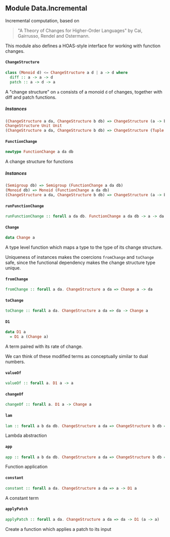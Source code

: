 ## Module Data.Incremental

Incremental computation, based on

> "A Theory of Changes for Higher-Order Languages" by
> Cai, Gairrusso, Rendel and Ostermann.

This module also defines a HOAS-style interface for working with
function changes.

#### `ChangeStructure`

``` purescript
class (Monoid d) <= ChangeStructure a d | a -> d where
  diff :: a -> a -> d
  patch :: a -> d -> a
```

A "change structure" on `a` consists of a monoid `d` of changes, together with
diff and patch functions.

##### Instances
``` purescript
(ChangeStructure a da, ChangeStructure b db) => ChangeStructure (a -> b) (FunctionChange a da db)
ChangeStructure Unit Unit
(ChangeStructure a da, ChangeStructure b db) => ChangeStructure (Tuple a b) (Tuple da db)
```

#### `FunctionChange`

``` purescript
newtype FunctionChange a da db
```

A change structure for functions

##### Instances
``` purescript
(Semigroup db) => Semigroup (FunctionChange a da db)
(Monoid db) => Monoid (FunctionChange a da db)
(ChangeStructure a da, ChangeStructure b db) => ChangeStructure (a -> b) (FunctionChange a da db)
```

#### `runFunctionChange`

``` purescript
runFunctionChange :: forall a da db. FunctionChange a da db -> a -> da -> db
```

#### `Change`

``` purescript
data Change a
```

A type level function which maps a type to the type of its change structure.

Uniqueness of instances makes the coercions `fromChange` and `toChange` safe,
since the functional dependency makes the change structure type unique.

#### `fromChange`

``` purescript
fromChange :: forall a da. ChangeStructure a da => Change a -> da
```

#### `toChange`

``` purescript
toChange :: forall a da. ChangeStructure a da => da -> Change a
```

#### `D1`

``` purescript
data D1 a
  = D1 a (Change a)
```

A term paired with its rate of change.

We can think of these modified terms as conceptually similar to dual numbers.

#### `valueOf`

``` purescript
valueOf :: forall a. D1 a -> a
```

#### `changeOf`

``` purescript
changeOf :: forall a. D1 a -> Change a
```

#### `lam`

``` purescript
lam :: forall a b da db. ChangeStructure a da => ChangeStructure b db => (D1 a -> D1 b) -> D1 (a -> b)
```

Lambda abstraction

#### `app`

``` purescript
app :: forall a b da db. ChangeStructure a da => ChangeStructure b db => D1 (a -> b) -> D1 a -> D1 b
```

Function application

#### `constant`

``` purescript
constant :: forall a da. ChangeStructure a da => a -> D1 a
```

A constant term

#### `applyPatch`

``` purescript
applyPatch :: forall a da. ChangeStructure a da => da -> D1 (a -> a)
```

Create a function which applies a patch to its input


